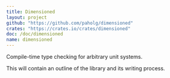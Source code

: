 ```yaml
---
title: Dimensioned
layout: project
github: "https://github.com/paholg/dimensioned"
crates: "https://crates.io/crates/dimensioned"
doc: /doc/dimensioned
name: dimensioned
---
```

Compile-time type checking for arbitrary unit systems.


This will contain an outline of the library and its writing process.
